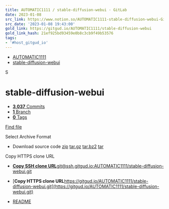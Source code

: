 ```yaml
---
title: AUTOMATIC1111 / stable-diffusion-webui · GitLab
date: 2023-01-08
src_link: https://www.notion.so/AUTOMATIC1111-stable-diffusion-webui-GitLab-747062826e7c4616b4c4a64740a908c3
src_date: '2023-01-08 19:43:00'
gold_link: https://gitgud.io/AUTOMATIC1111/stable-diffusion-webui
gold_link_hash: 21ef925bd93459e0b8c3cb9f49b53576
tags:
- '#host_gitgud_io'
---
```










* [AUTOMATIC1111](/AUTOMATIC1111)
* [stable-diffusion-webui](/AUTOMATIC1111/stable-diffusion-webui)
















S

stable-diffusion-webui
======================








* [**3,037** Commits](/AUTOMATIC1111/stable-diffusion-webui/-/commits/master)
* [**1** Branch](/AUTOMATIC1111/stable-diffusion-webui/-/branches)
* [**0** Tags](/AUTOMATIC1111/stable-diffusion-webui/-/tags)



























[Find file](/AUTOMATIC1111/stable-diffusion-webui/-/find_file/master?ref_type=heads "Go to find file <kbd class='flat ml-1' aria-hidden=true>t</kbd>")











Select Archive Format


* Download source code
[zip](/AUTOMATIC1111/stable-diffusion-webui/-/archive/master/stable-diffusion-webui-master.zip)
[tar.gz](/AUTOMATIC1111/stable-diffusion-webui/-/archive/master/stable-diffusion-webui-master.tar.gz)
[tar.bz2](/AUTOMATIC1111/stable-diffusion-webui/-/archive/master/stable-diffusion-webui-master.tar.bz2)
[tar](/AUTOMATIC1111/stable-diffusion-webui/-/archive/master/stable-diffusion-webui-master.tar)





Copy HTTPS clone URL





* [**Copy SSH clone URL**git@ssh.gitgud.io:AUTOMATIC1111/stable-diffusion-webui.git](git@ssh.gitgud.io:AUTOMATIC1111/stable-diffusion-webui.git)
* [**Copy HTTPS clone URL**https://gitgud.io/AUTOMATIC1111/stable-diffusion-webui.git](https://gitgud.io/AUTOMATIC1111/stable-diffusion-webui.git)







* [README](/AUTOMATIC1111/stable-diffusion-webui/-/blob/master/README.md)